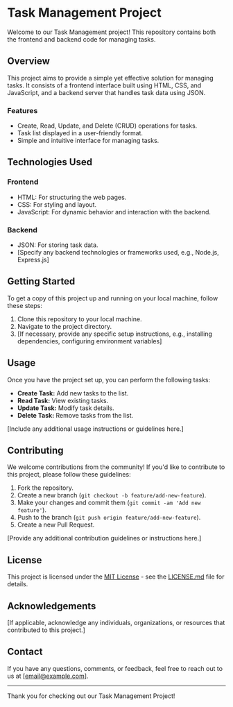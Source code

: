 # Task Management Project

Welcome to our Task Management project! This repository contains both the frontend and backend code for managing tasks.

## Overview

This project aims to provide a simple yet effective solution for managing tasks. It consists of a frontend interface built using HTML, CSS, and JavaScript, and a backend server that handles task data using JSON.

### Features

- Create, Read, Update, and Delete (CRUD) operations for tasks.
- Task list displayed in a user-friendly format.
- Simple and intuitive interface for managing tasks.

## Technologies Used

### Frontend

- HTML: For structuring the web pages.
- CSS: For styling and layout.
- JavaScript: For dynamic behavior and interaction with the backend.

### Backend

- JSON: For storing task data.
- [Specify any backend technologies or frameworks used, e.g., Node.js, Express.js]

## Getting Started

To get a copy of this project up and running on your local machine, follow these steps:

1. Clone this repository to your local machine.
2. Navigate to the project directory.
3. [If necessary, provide any specific setup instructions, e.g., installing dependencies, configuring environment variables]

## Usage

Once you have the project set up, you can perform the following tasks:

- **Create Task:** Add new tasks to the list.
- **Read Task:** View existing tasks.
- **Update Task:** Modify task details.
- **Delete Task:** Remove tasks from the list.

[Include any additional usage instructions or guidelines here.]

## Contributing

We welcome contributions from the community! If you'd like to contribute to this project, please follow these guidelines:

1. Fork the repository.
2. Create a new branch (`git checkout -b feature/add-new-feature`).
3. Make your changes and commit them (`git commit -am 'Add new feature'`).
4. Push to the branch (`git push origin feature/add-new-feature`).
5. Create a new Pull Request.

[Provide any additional contribution guidelines or instructions here.]

## License

This project is licensed under the [MIT License](LICENSE.md) - see the [LICENSE.md](LICENSE.md) file for details.

## Acknowledgements

[If applicable, acknowledge any individuals, organizations, or resources that contributed to this project.]

## Contact

If you have any questions, comments, or feedback, feel free to reach out to us at [email@example.com].

---

Thank you for checking out our Task Management Project!

